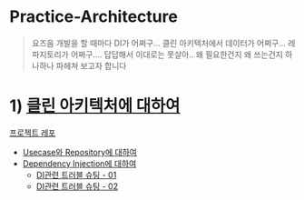 # Practice-Architecture

> 요즈음 개발을 할 때마다 DI가 어쩌구... 클린 아키텍처에서 데이터가 어쩌구...
> 레파지토리가 어쩌구....
> 답답해서 이대로는 못살아.. 왜 필요한건지 왜 쓰는건지 하나하나 파헤쳐 보고자 합니다


# 1) [클린 아키텍처에 대하여](https://github.com/Brandnew-one/Practice-Architecture/blob/main/clean-architecture/doc/%ED%81%B4%EB%A6%B0%20%EC%95%84%ED%82%A4%ED%85%8D%EC%B2%98%2009784558b5ca47688703713aa7c91869.md)

[프로젝트 레포](https://github.com/Brandnew-one/Practice-Architecture/tree/main/ex-1/Ex-1)

* [Usecase와 Repository에 대하여](https://github.com/Brandnew-one/Practice-Architecture/blob/main/clean-architecture/doc/Usecase%2C%20Repository%20%EC%97%90%20%EB%8C%80%ED%95%98%EC%97%AC%20b57aa6ccb14a4d2f880e6567e70318d5.md)
* [Dependency Injection에 대하여](https://github.com/Brandnew-one/Practice-Architecture/blob/main/clean-architecture/doc/Dependency%20Injection%20cacf452385f74179a576fb88099fd6c1.md)
  * [DI관련 트러블 슈팅 - 01](https://github.com/Brandnew-one/Practice-Architecture/issues/6)
  * [DI관련 트러블 슈팅 - 02](https://github.com/Brandnew-one/Practice-Architecture/issues/8)



